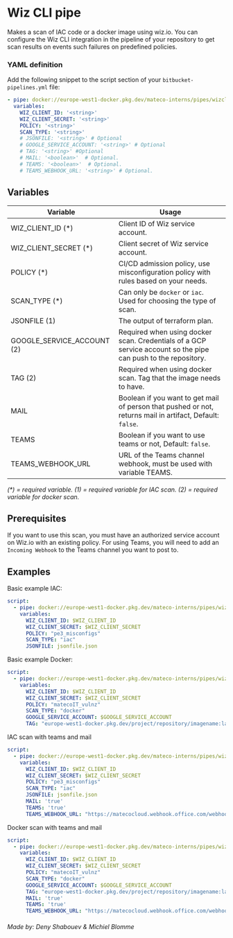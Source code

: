 
# Wiz CLI pipe

Makes a scan of IAC code or a docker image using wiz.io. You can configure the Wiz CLI integration in the pipeline of your repository to get scan results on events such failures on predefined policies.

### YAML definition

Add the following snippet to the script section of your `bitbucket-pipelines.yml` file:

```yaml
- pipe: docker://europe-west1-docker.pkg.dev/mateco-interns/pipes/wizcli:latest
  variables:
    WIZ_CLIENT_ID: '<string>'
    WIZ_CLIENT_SECRET: '<string>'
    POLICY: '<string>'
    SCAN_TYPE: '<string>'
    # JSONFILE: '<string>' # Optional
    # GOOGLE_SERVICE_ACCOUNT: '<string>' # Optional
    # TAG: '<string>' #Optional
    # MAIL: '<boolean>'  # Optional.
    # TEAMS: '<boolean>'  # Optional.
    # TEAMS_WEBHOOK_URL: '<string>' # Optional.
```

## Variables

| Variable           | Usage                                                                                                                |
|--------------------|----------------------------------------------------------------------------------------------------------------------|
| WIZ_CLIENT_ID (*)  | Client ID of Wiz service account.                                                                                    
| WIZ_CLIENT_SECRET (*) | Client secret of Wiz service account.                                                                                
| POLICY (*)         | CI/CD admission policy, use misconfiguration policy with rules based on your needs.  
| SCAN_TYPE (*)         | Can only be `docker` or `iac`. Used for choosing the type of scan.         
| JSONFILE (1)         | The output of terraform plan.                           
|GOOGLE_SERVICE_ACCOUNT (2)| Required when using docker scan. Credentials of a GCP service account so the pipe can push to the repository.
| TAG (2)         | Required when using docker scan. Tag that the image needs to have.                                    
| MAIL               | Boolean if you want to get mail of person that pushed or not, returns mail in artifact, Default: `false`.
| TEAMS              | Boolean if you want to use teams or not, Default: `false`.                                                            
| TEAMS_WEBHOOK_URL | URL of the Teams channel webhook, must be used with variable TEAMS.                                                |

_(*) = required variable._
_(1) = required variable for IAC scan._
_(2) = required variable for docker scan._


## Prerequisites

If you want to use this scan, you must have an authorized service account on Wiz.io with an existing policy. For using Teams, you will need to add an `Incoming Webhook` to the Teams channel you want to post to.


## Examples

Basic example IAC:

```yaml
script:
  - pipe: docker://europe-west1-docker.pkg.dev/mateco-interns/pipes/wizcli:latest
    variables:
      WIZ_CLIENT_ID: $WIZ_CLIENT_ID
      WIZ_CLIENT_SECRET: $WIZ_CLIENT_SECRET
      POLICY: "pe3_misconfigs"
      SCAN_TYPE: "iac"
      JSONFILE: jsonfile.json
```
Basic example Docker:
```yaml
script:
  - pipe: docker://europe-west1-docker.pkg.dev/mateco-interns/pipes/wizcli:latest
    variables:
      WIZ_CLIENT_ID: $WIZ_CLIENT_ID
      WIZ_CLIENT_SECRET: $WIZ_CLIENT_SECRET
      POLICY: "matecoIT_vulnz"
      SCAN_TYPE: "docker"
      GOOGLE_SERVICE_ACCOUNT: $GOOGLE_SERVICE_ACCOUNT
      TAG: "europe-west1-docker.pkg.dev/project/repository/imagename:latest"
```
IAC scan with teams and mail
```yaml
script:
  - pipe: docker://europe-west1-docker.pkg.dev/mateco-interns/pipes/wizcli:latest
    variables:
      WIZ_CLIENT_ID: $WIZ_CLIENT_ID
      WIZ_CLIENT_SECRET: $WIZ_CLIENT_SECRET
      POLICY: "pe3_misconfigs"
      SCAN_TYPE: "iac"
      JSONFILE: jsonfile.json
      MAIL: 'true'
      TEAMS: 'true'
      TEAMS_WEBHOOK_URL: "https://matecocloud.webhook.office.com/webhookb2/abcd1234..."
```
Docker scan with teams and mail
```yaml
script:
  - pipe: docker://europe-west1-docker.pkg.dev/mateco-interns/pipes/wizcli:latest
    variables:
      WIZ_CLIENT_ID: $WIZ_CLIENT_ID
      WIZ_CLIENT_SECRET: $WIZ_CLIENT_SECRET
      POLICY: "matecoIT_vulnz"
      SCAN_TYPE: "docker"
      GOOGLE_SERVICE_ACCOUNT: $GOOGLE_SERVICE_ACCOUNT
      TAG: "europe-west1-docker.pkg.dev/project/repository/imagename:latest"
      MAIL: 'true'
      TEAMS: 'true'
      TEAMS_WEBHOOK_URL: "https://matecocloud.webhook.office.com/webhookb2/abcd1234..."
```
###### Made by: Deny Shabouev & Michiel Blomme
